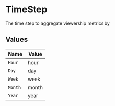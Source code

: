 # TimeStep

The time step to aggregate viewership metrics by


## Values

| Name    | Value   |
| ------- | ------- |
| `Hour`  | hour    |
| `Day`   | day     |
| `Week`  | week    |
| `Month` | month   |
| `Year`  | year    |